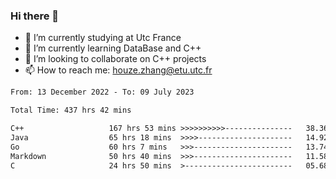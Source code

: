 ### Hi there 👋
- 🔭 I’m currently studying at Utc France
- 🌱 I’m currently learning DataBase and C++
- 👯 I’m looking to collaborate on C++ projects
- 📫 How to reach me: houze.zhang@etu.utc.fr

<!--START_SECTION:waka-->

```txt
From: 13 December 2022 - To: 09 July 2023

Total Time: 437 hrs 42 mins

C++                   167 hrs 53 mins >>>>>>>>>>---------------   38.36 %
Java                  65 hrs 18 mins  >>>>---------------------   14.92 %
Go                    60 hrs 7 mins   >>>----------------------   13.74 %
Markdown              50 hrs 40 mins  >>>----------------------   11.58 %
C                     24 hrs 50 mins  >------------------------   05.68 %
```

<!--END_SECTION:waka-->
